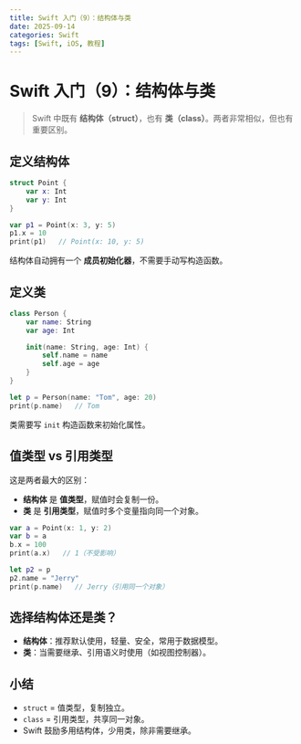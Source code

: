 ```yaml
---
title: Swift 入门（9）：结构体与类
date: 2025-09-14
categories: Swift
tags: [Swift, iOS, 教程]
---
```


# Swift 入门（9）：结构体与类

> Swift 中既有 **结构体（struct）**，也有 **类（class）**。两者非常相似，但也有重要区别。

## 定义结构体

```swift
struct Point {
    var x: Int
    var y: Int
}

var p1 = Point(x: 3, y: 5)
p1.x = 10
print(p1)   // Point(x: 10, y: 5)
```

结构体自动拥有一个 **成员初始化器**，不需要手动写构造函数。

## 定义类

```swift
class Person {
    var name: String
    var age: Int

    init(name: String, age: Int) {
        self.name = name
        self.age = age
    }
}

let p = Person(name: "Tom", age: 20)
print(p.name)   // Tom
```

类需要写 `init` 构造函数来初始化属性。

## 值类型 vs 引用类型

这是两者最大的区别：

- **结构体** 是 **值类型**，赋值时会复制一份。
- **类** 是 **引用类型**，赋值时多个变量指向同一个对象。

```swift
var a = Point(x: 1, y: 2)
var b = a
b.x = 100
print(a.x)   // 1（不受影响）

let p2 = p
p2.name = "Jerry"
print(p.name)   // Jerry（引用同一个对象）
```

## 选择结构体还是类？

- **结构体**：推荐默认使用，轻量、安全，常用于数据模型。
- **类**：当需要继承、引用语义时使用（如视图控制器）。

## 小结

- `struct` = 值类型，复制独立。
- `class` = 引用类型，共享同一对象。
- Swift 鼓励多用结构体，少用类，除非需要继承。
